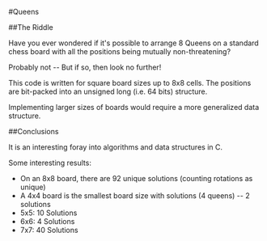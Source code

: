 #Queens

##The Riddle

Have you ever wondered if it's possible to arrange 8 Queens on a standard chess board with all the positions being mutually non-threatening?

Probably not -- But if so, then look no further!

This code is written for square board sizes up to 8x8 cells. The positions are bit-packed into an unsigned long (i.e. 64 bits) structure.

Implementing larger sizes of boards would require a more generalized data structure.

##Conclusions

It is an interesting foray into algorithms and data structures in C.

Some interesting results:

* On an 8x8 board, there are 92 unique solutions (counting rotations as unique)
* A 4x4 board is the smallest board size with solutions (4 queens) -- 2 solutions
* 5x5: 10 Solutions
* 6x6:  4 Solutions
* 7x7: 40 Solutions

